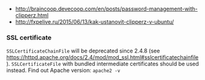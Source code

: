 * http://braincoop.devecoop.com/en/posts/password-management-with-clipperz.html
* http://fxpelive.ru/2015/06/13/kak-ustanovit-clipperz-v-ubuntu/

### SSL certificate

`SSLCertificateChainFile` will be deprecated since 2.4.8 (see https://httpd.apache.org/docs/2.4/mod/mod_ssl.html#sslcertificatechainfile).
`SSLCertificateFile` with bundled intermediate certificates should be used instead. Find out Apache version: `apache2 -v`
